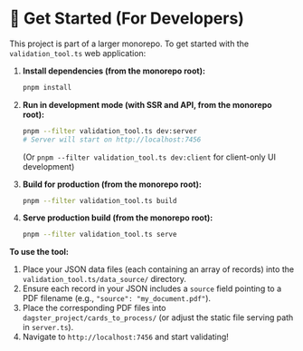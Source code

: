 # 🚀 Get Started (For Developers)

This project is part of a larger monorepo. To get started with the `validation_tool.ts` web application:

1. **Install dependencies (from the monorepo root):**

   ```bash
   pnpm install
   ```

2. **Run in development mode (with SSR and API, from the monorepo root):**

   ```bash
   pnpm --filter validation_tool.ts dev:server
   # Server will start on http://localhost:7456
   ```

   (Or `pnpm --filter validation_tool.ts dev:client` for client-only UI development)

3. **Build for production (from the monorepo root):**

   ```bash
   pnpm --filter validation_tool.ts build
   ```

4. **Serve production build (from the monorepo root):**

   ```bash
   pnpm --filter validation_tool.ts serve
   ```

**To use the tool:**

1. Place your JSON data files (each containing an array of records) into the `validation_tool.ts/data_source/` directory.
2. Ensure each record in your JSON includes a `source` field pointing to a PDF filename (e.g., `"source": "my_document.pdf"`).
3. Place the corresponding PDF files into `dagster_project/cards_to_process/` (or adjust the static file serving path in `server.ts`).
4. Navigate to `http://localhost:7456` and start validating!

